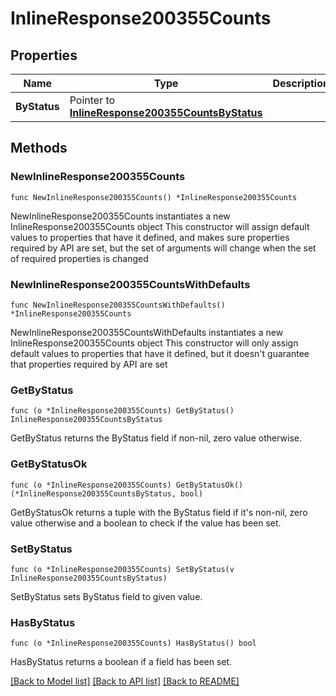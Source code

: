 # InlineResponse200355Counts

## Properties

Name | Type | Description | Notes
------------ | ------------- | ------------- | -------------
**ByStatus** | Pointer to [**InlineResponse200355CountsByStatus**](InlineResponse200355CountsByStatus.md) |  | [optional] 

## Methods

### NewInlineResponse200355Counts

`func NewInlineResponse200355Counts() *InlineResponse200355Counts`

NewInlineResponse200355Counts instantiates a new InlineResponse200355Counts object
This constructor will assign default values to properties that have it defined,
and makes sure properties required by API are set, but the set of arguments
will change when the set of required properties is changed

### NewInlineResponse200355CountsWithDefaults

`func NewInlineResponse200355CountsWithDefaults() *InlineResponse200355Counts`

NewInlineResponse200355CountsWithDefaults instantiates a new InlineResponse200355Counts object
This constructor will only assign default values to properties that have it defined,
but it doesn't guarantee that properties required by API are set

### GetByStatus

`func (o *InlineResponse200355Counts) GetByStatus() InlineResponse200355CountsByStatus`

GetByStatus returns the ByStatus field if non-nil, zero value otherwise.

### GetByStatusOk

`func (o *InlineResponse200355Counts) GetByStatusOk() (*InlineResponse200355CountsByStatus, bool)`

GetByStatusOk returns a tuple with the ByStatus field if it's non-nil, zero value otherwise
and a boolean to check if the value has been set.

### SetByStatus

`func (o *InlineResponse200355Counts) SetByStatus(v InlineResponse200355CountsByStatus)`

SetByStatus sets ByStatus field to given value.

### HasByStatus

`func (o *InlineResponse200355Counts) HasByStatus() bool`

HasByStatus returns a boolean if a field has been set.


[[Back to Model list]](../README.md#documentation-for-models) [[Back to API list]](../README.md#documentation-for-api-endpoints) [[Back to README]](../README.md)


